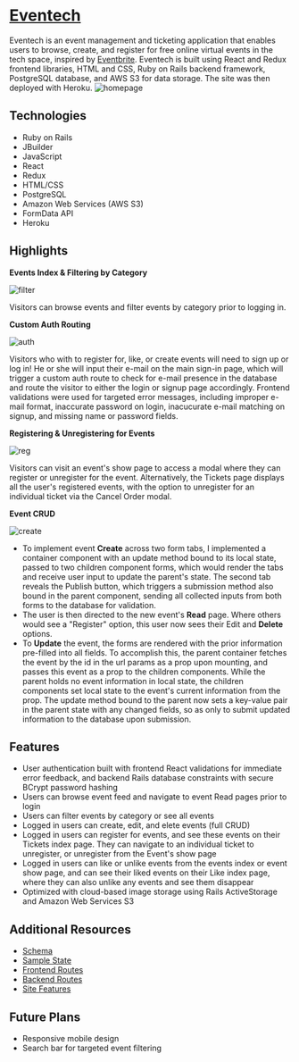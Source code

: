
# [**Eventech**](https://eventech-hub.herokuapp.com/#/) 
Eventech is an event management and ticketing application that enables users to browse, create, and register for free online virtual events in the tech space, inspired by [Eventbrite](https://www.eventbrite.com). Eventech is built using React and Redux frontend libraries, HTML and CSS, Ruby on Rails backend framework, PostgreSQL database, and AWS S3 for data storage. The site was then deployed with Heroku.
![homepage](https://github.com/beccaburten/eventech/blob/master/app/assets/readme/splash.png)


## Technologies
- Ruby on Rails
- JBuilder
- JavaScript
- React
- Redux
- HTML/CSS
- PostgreSQL
- Amazon Web Services (AWS S3)
- FormData API
- Heroku

## Highlights

**Events Index & Filtering by Category**

![filter](https://github.com/beccaburten/eventech/blob/master/app/assets/readme/filter1.2MB.gif)

Visitors can browse events and filter events by category prior to logging in.

**Custom Auth Routing**

![auth](https://github.com/beccaburten/eventech/blob/master/app/assets/readme/signup1MB.gif)

Visitors who with to register for, like, or create events will need to sign up or log in! He or she will input their e-mail on the main sign-in page, which will trigger a custom auth route to check for e-mail presence in the database and route the visitor to either the login or signup page accordingly. Frontend validations were used for targeted error messages, including improper e-mail format, inaccurate password on login, inacucurate e-mail matching on signup, and missing name or password fields.  

**Registering & Unregistering for Events**

![reg](https://github.com/beccaburten/eventech/blob/master/app/assets/readme/register2MB.gif)

Visitors can visit an event's show page to access a modal where they can register or unregister for the event. Alternatively, the Tickets page displays all the user's registered events, with the option to unregister for an individual ticket via the Cancel Order modal. 

**Event CRUD**

![create](https://github.com/beccaburten/eventech/blob/master/app/assets/readme/create1.5MB.gif)

- To implement event **Create** across two form tabs, I implemented a container component with an update method bound to its local state, passed to two children component forms, which would render the tabs and receive user input to update the parent's state. The second tab reveals the Publish button, which triggers a submission method also bound in the parent component, sending all collected inputs from both forms to the database for validation. 
- The user is then directed to the new event's **Read** page. Where others would see a "Register" option, this user now sees their Edit and **Delete** options. 
- To **Update** the event, the forms are rendered with the prior information pre-filled into all fields. To accomplish this, the parent container fetches the event by the id in the url params as a prop upon mounting, and passes this event as a prop to the children components. While the parent holds no event information in local state, the children components set local state to the event's current information from the prop. The update method bound to the parent now sets a key-value pair in the parent state with any changed fields, so as only to submit updated information to the database upon submission. 

## Features
- User authentication built with frontend React validations for immediate error feedback, and backend Rails database constraints with secure BCrypt password hashing
- Users can browse event feed and navigate to event Read pages prior to login
- Users can filter events by category or see all events
- Logged in users can create, edit, and elete events (full CRUD)
- Logged in users can register for events, and see these events on their Tickets index page. They can navigate to an individual ticket to unregister, or unregister from the Event's show page
- Logged in users can like or unlike events from the events index or event show page, and can see their liked events on their Like index page, where they can also unlike any events and see them disappear
- Optimized with cloud-based image storage using Rails ActiveStorage and Amazon Web Services S3

## Additional Resources
+ [Schema](schema)
+ [Sample State](sample-state)
+ [Frontend Routes](frontend-routes)
+ [Backend Routes](backend-routes)
+ [Site Features](site-features)

## Future Plans
- Responsive mobile design
- Search bar for targeted event filtering
